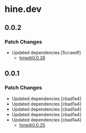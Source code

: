 # hine.dev

## 0.0.2

### Patch Changes

-   Updated dependencies [5ccaedf]
    -   hine@0.0.26

## 0.0.1

### Patch Changes

-   Updated dependencies [cbad1a4]
-   Updated dependencies [cbad1a4]
-   Updated dependencies [cbad1a4]
-   Updated dependencies [cbad1a4]
-   Updated dependencies [cbad1a4]
    -   hine@0.0.25
